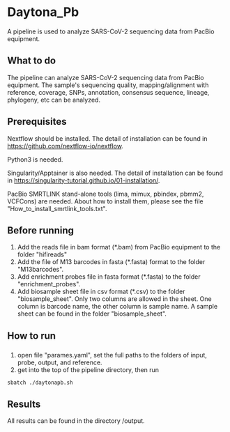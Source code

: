# Daytona_Pb
A pipeline is used to analyze SARS-CoV-2 sequencing data from PacBio equipment.

## What to do
The pipeline can analyze SARS-CoV-2 sequencing data from PacBio equipment. The sample's sequencing quality, mapping/alignment with reference, coverage, SNPs, annotation, consensus sequence, lineage, phylogeny, etc can be analyzed.   

## Prerequisites
Nextflow should be installed. The detail of installation can be found in https://github.com/nextflow-io/nextflow.

Python3 is needed.

Singularity/Apptainer is also needed. The detail of installation can be found in https://singularity-tutorial.github.io/01-installation/.

PacBio SMRTLINK stand-alone tools (lima, mimux, pbindex, pbmm2, VCFCons) are needed. About how to install them, please see the file "How_to_install_smrtlink_tools.txt".

## Before running
1. Add the reads file in bam format (*.bam) from PacBio equipment to the folder "hifireads"
2. Add the file of M13 barcodes in fasta (*.fasta) format to the folder "M13barcodes".
3. Add enrichment probes file in fasta format (*.fasta) to the folder "enrichment_probes". 
4. Add biosample sheet file in csv format (*.csv) to the folder "biosample_sheet". Only two columns are allowed in the sheet. One column is barcode name, the other column is sample name. A sample sheet can be found in the folder "biosample_sheet".
         
## How to run
### 
1. open file "parames.yaml", set the full paths to the folders of input, probe, output, and reference. 
2. get into the top of the pipeline directory, then run 
```bash
sbatch ./daytonapb.sh
```

## Results
All results can be found in the directory /output.

